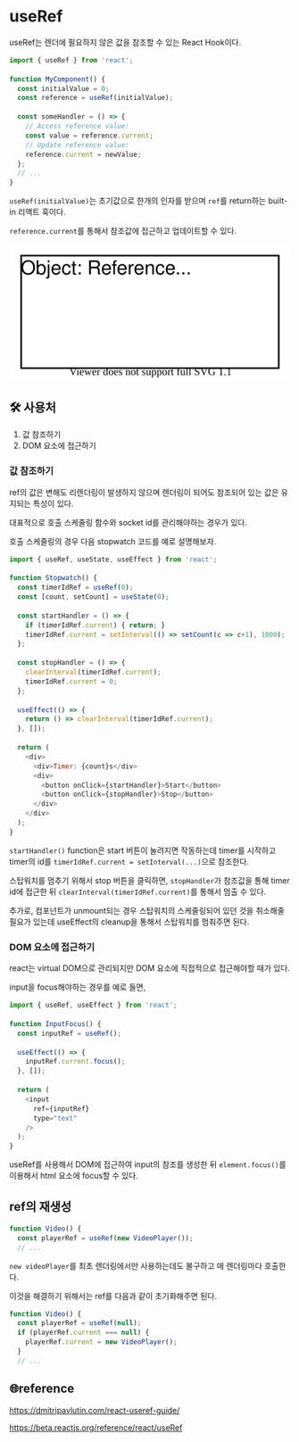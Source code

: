 # useRef

useRef는 렌더에 필요하지 않은 값을 참조할 수 있는 React Hook이다.

```js
import { useRef } from 'react';

function MyComponent() {
  const initialValue = 0;
  const reference = useRef(initialValue);

  const someHandler = () => {
    // Access reference value:
    const value = reference.current;
    // Update reference value:
    reference.current = newValue;
  };
  // ...
}
```

`useRef(initialValue)`는 초기값으로 한개의 인자를 받으며 `ref`를 return하는 built-in 리액트 훅이다.

`reference.current`를 통해서 참조값에 접근하고 업데이트할 수 있다.

![image](../images/useRef1.svg)

## 🛠 사용처

1. 값 참조하기
2. DOM 요소에 접근하기

### 값 참조하기

ref의 값은 변해도 리렌더링이 발생하지 않으며 렌더링이 되어도 참조되어 있는 값은 유지되는 특성이 있다.

대표적으로 호출 스케줄링 함수와 socket id를 관리해야하는 경우가 있다.

호출 스케줄링의 경우 다음 stopwatch 코드를 예로 설명해보자.

```js
import { useRef, useState, useEffect } from 'react';

function Stopwatch() {
  const timerIdRef = useRef(0);
  const [count, setCount] = useState(0);

  const startHandler = () => {
    if (timerIdRef.current) { return; }
    timerIdRef.current = setInterval(() => setCount(c => c+1), 1000);
  };

  const stopHandler = () => {
    clearInterval(timerIdRef.current);
    timerIdRef.current = 0;
  };

  useEffect(() => {
    return () => clearInterval(timerIdRef.current);
  }, []);

  return (
    <div>
      <div>Timer: {count}s</div>
      <div>
        <button onClick={startHandler}>Start</button>
        <button onClick={stopHandler}>Stop</button>
      </div>
    </div>
  );
}
```

`startHandler()` function은 start 버튼이 눌려지면 작동하는데 timer를 시작하고 timer의 id를 `timerIdRef.current = setInterval(...)`으로 참조한다.

스탑워치를 멈추기 위해서 stop 버튼을 클릭하면, `stopHandler`가 참조값을 통해 timer id에 접근한 뒤 `clearInterval(timerIdRef.current)`를 통해서 멈출 수 있다.

추가로, 컴포넌트가 unmount되는 경우 스탑워치의 스케줄링되어 있던 것을 취소해줄 필요가 있는데 useEffect의 cleanup을 통해서 스탑워치를 멈춰주면 된다.

### DOM 요소에 접근하기

react는 virtual DOM으로 관리되지만 DOM 요소에 직접적으로 접근해야할 때가 있다.

input을 focus해야하는 경우를 예로 들면,

```js
import { useRef, useEffect } from 'react';

function InputFocus() {
  const inputRef = useRef();

  useEffect(() => {
    inputRef.current.focus();
  }, []);

  return (
    <input 
      ref={inputRef} 
      type="text" 
    />
  );
}
```

useRef를 사용해서 DOM에 접근하여 input의 참조를 생성한 뒤 `element.focus()`를 이용해서 html 요소에 focus할 수 있다.

## ref의 재생성

```js
function Video() {
  const playerRef = useRef(new VideoPlayer());
  // ...
```

`new videoPlayer`를 최초 렌더링에서만 사용하는데도 불구하고 매 렌더링마다 호출한다.

이것을 해결하기 위해서는 ref를 다음과 같이 초기화해주면 된다.

```js
function Video() {
  const playerRef = useRef(null);
  if (playerRef.current === null) {
    playerRef.current = new VideoPlayer();
  }
  // ...
```

## 🌐reference

https://dmitripavlutin.com/react-useref-guide/

https://beta.reactjs.org/reference/react/useRef